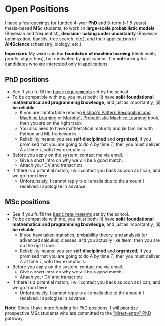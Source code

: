 # Open Positions

I have a few openings for funded 4-year **PhD** and 5-term (~1.5 years) thesis-based **MSc** students, to work on **large-scale probabilistic models** (Bayesian and frequentist), **decision-making under uncertainty** (Bayesian optimization, bandits, tree search, etc.), and their applications in **AI4Science** (chemistry, biology, etc.).

**Important:** My work is in the **foundation of machine learning** (think math, proofs, algorithms), but motivated by applications. I'm **not** looking for candidates who are interested only in applications.

## PhD positions

- See if you fulfill the [basic requirements](https://csd.uwo.ca/graduate/future/admission.html) set by the school.
- To be compatible with me, you must both: (i) have **solid foundational mathematical and programming knowledge**, and just as importantly, (ii) **be reliable**.
  - If you are comfortable reading [Bishop's Pattern Recognition and Machine Learning](https://www.microsoft.com/en-us/research/uploads/prod/2006/01/Bishop-Pattern-Recognition-and-Machine-Learning-2006.pdf) or [Murphy's Probabilistic Machine Learning](https://probml.github.io/pml-book/book1.html) book, then you are on the right track.
  - You also need to have mathematical maturity and be familiar with Python and ML frameworks.
  - Reliability means: you are **self-disciplined** and **organized**; if you promised that you are going to do $A$ by time $T$, then you must deliver $A$ at time $T$, with few exceptions.
- Before you apply on the system, contact me via email.
  - Give a short intro on why we will be a good match.
  - Attach your CV and transcripts.
- If there is a potential match, I will contact you back as soon as I can, and we go from there.
  - Unfortunately, I cannot reply to all emails due to the amount I received. I apologize in advance.

## MSc positions

- See if you fulfill the [basic requirements](https://csd.uwo.ca/graduate/future/admission.html) set by the school.
- To be compatible with me, you must both: (i) have **solid foundational mathematical and programming knowledge**, and just as importantly, (ii) **be reliable**.
  - If you have taken statistics, probability theory, and analysis (or advanced calculus) classes, and you actually like them, then you are on the right track.
  - Reliability means: you are **self-disciplined** and **organized**; if you promised that you are going to do $A$ by time $T$, then you must deliver $A$ at time $T$, with few exceptions.
- Before you apply on the system, contact me via email.
  - Give a short intro on why we will be a good match.
  - Attach your CV and transcripts.
- If there is a potential match, I will contact you back as soon as I can, and we go from there.
  - Unfortunately, I cannot reply to all emails due to the amount I received. I apologize in advance.

**Note:** Since I have more funding for PhD positions, I will prioritize prospective MSc students who are committed to the ["direct-entry" PhD](https://csd.uwo.ca/graduate/future/admission.html#direct) pathway.
